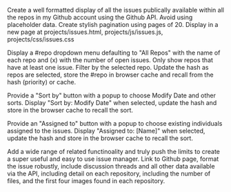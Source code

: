 Create a well formatted display of all the issues publically available within all the repos in my Github account using the Github API. Avoid using placeholder data. Create stylish pagination using pages of 20.  Display in a new page at projects/issues.html, projects/js/issues.js, projects/css/issues.css

Display a #repo dropdown menu defaulting to "All Repos" with the name of each repo and (x) with the number of open issues. Only show repos that have at least one issue. Filter by the selected repo. Update the hash as repos are selected, store the #repo in browser cache and recall from the hash (priority) or cache.

Provide a "Sort by" button with a popup to choose Modify Date and other sorts.  Display "Sort by: Modify Date" when selected, update the hash and store in the browser cache to recall the sort.

Provide an "Assigned to" button with a popup to choose existing individuals assigned to the issues.  Display "Assigned to: [Name]" when selected, update the hash and store in the browser cache to recall the sort.

Add a wide range of related functinoality and truly push the limits to create a super useful and easy to use issue manager. Link to Github page, format the issue robustly, include discussion threads and all other data available via the API, including detail on each repository, including the number of files, and the first four images found in each repository.